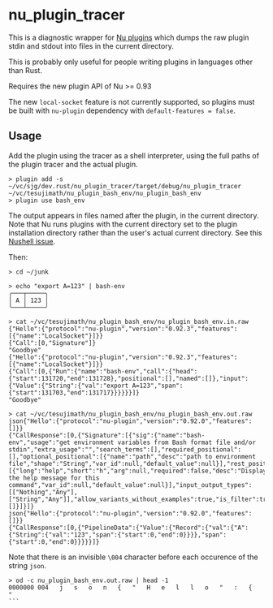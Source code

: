 # nu_plugin_tracer

This is a diagnostic wrapper for [Nu plugins](https://www.nushell.sh/book/plugins.html) which dumps the raw plugin stdin and stdout into files in the current directory.

This is probably only useful for people writing plugins in languages other than Rust.

Requires the new plugin API of Nu >= 0.93

The new `local-socket` feature is not currently supported, so plugins must be built with `nu-plugin` dependency with `default-features = false`.

## Usage

Add the plugin using the tracer as a shell interpreter, using the full paths of the plugin tracer and the actual plugin.

```
> plugin add -s ~/vc/sjg/dev.rust/nu_plugin_tracer/target/debug/nu_plugin_tracer ~/vc/tesujimath/nu_plugin_bash_env/nu_plugin_bash_env
> plugin use bash_env
```

The output appears in files named after the plugin, in the current directory.
Note that Nu runs plugins with the current directory set to the plugin installation directory rather than the user's actual current directory. See this [Nushell issue](https://github.com/nushell/nushell/issues/12660).

Then:
```
> cd ~/junk

> echo "export A=123" | bash-env
╭───┬─────╮
│ A │ 123 │
╰───┴─────╯

> cat ~/vc/tesujimath/nu_plugin_bash_env/nu_plugin_bash_env.in.raw
{"Hello":{"protocol":"nu-plugin","version":"0.92.3","features":[{"name":"LocalSocket"}]}}
{"Call":[0,"Signature"]}
"Goodbye"
{"Hello":{"protocol":"nu-plugin","version":"0.92.3","features":[{"name":"LocalSocket"}]}}
{"Call":[0,{"Run":{"name":"bash-env","call":{"head":{"start":131720,"end":131728},"positional":[],"named":[]},"input":{"Value":{"String":{"val":"export A=123","span":{"start":131703,"end":131717}}}}}}]}
"Goodbye"

> cat ~/vc/tesujimath/nu_plugin_bash_env/nu_plugin_bash_env.out.raw
json{"Hello":{"protocol":"nu-plugin","version":"0.92.0","features":[]}}
{"CallResponse":[0,{"Signature":[{"sig":{"name":"bash-env","usage":"get environment variables from Bash format file and/or stdin","extra_usage":"","search_terms":[],"required_positional":[],"optional_positional":[{"name":"path","desc":"path to environment file","shape":"String","var_id":null,"default_value":null}],"rest_positional":null,"named":[{"long":"help","short":"h","arg":null,"required":false,"desc":"Display the help message for this command","var_id":null,"default_value":null}],"input_output_types":[["Nothing","Any"],["String","Any"]],"allow_variants_without_examples":true,"is_filter":true,"creates_scope":false,"allows_unknown_args":false,"category":"Env"},"examples":[]}]}]}
json{"Hello":{"protocol":"nu-plugin","version":"0.92.0","features":[]}}
{"CallResponse":[0,{"PipelineData":{"Value":{"Record":{"val":{"A":{"String":{"val":"123","span":{"start":0,"end":0}}}},"span":{"start":0,"end":0}}}}}]}
```

Note that there is an invisible `\004` character before each occurence of the string `json`.

````
> od -c nu_plugin_bash_env.out.raw | head -1
0000000 004   j   s   o   n   {   "   H   e   l   l   o   "   :   {   "
```
